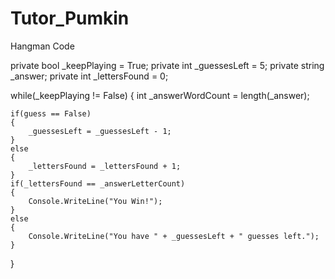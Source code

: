 Tutor_Pumkin
============

Hangman Code

private bool _keepPlaying = True;
private int _guessesLeft = 5;
private string _answer;
private int _lettersFound = 0; 

while(_keepPlaying != False)
{
	int _answerWordCount = length(_answer);
	
	if(guess == False)
	{	
		_guessesLeft = _guessesLeft - 1;
	}
	else
	{
		_lettersFound = _lettersFound + 1;
	}
	if(_lettersFound == _answerLetterCount)
	{
		Console.WriteLine("You Win!");
	}
	else
	{
		Console.WriteLine("You have " + _guessesLeft + " guesses left.");
	}

}
